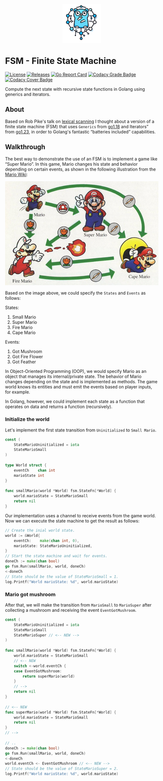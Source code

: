 <p align="center">
<img src="https://github.com/andygeiss/fsm/blob/main/logo.png?raw=true" />
</p>

# FSM - Finite State Machine

[![License](https://img.shields.io/github/license/andygeiss/fsm)](https://github.com/andygeiss/fsm/blob/master/LICENSE)
[![Releases](https://img.shields.io/github/v/release/andygeiss/fsm)](https://github.com/andygeiss/fsm/releases)
[![Go Report Card](https://goreportcard.com/badge/github.com/andygeiss/fsm)](https://goreportcard.com/report/github.com/andygeiss/fsm)
[![Codacy Grade Badge](https://app.codacy.com/project/badge/Grade/57bb148a04154ae8b7ce40cecb78947c)](https://app.codacy.com/gh/andygeiss/fsm/dashboard?utm_source=gh&utm_medium=referral&utm_content=&utm_campaign=Badge_grade)
[![Codacy Cover Badge](https://app.codacy.com/project/badge/Coverage/57bb148a04154ae8b7ce40cecb78947c)](https://app.codacy.com/gh/andygeiss/fsm/dashboard?utm_source=gh&utm_medium=referral&utm_content=&utm_campaign=Badge_coverage)

Compute the next state with recursive state functions in Golang using generics and iterators.

## About

Based on Rob Pike's talk on [lexical scanning](https://www.youtube.com/watch?v=HxaD_trXwRE)
I thought about a version of a finite state machine (FSM) that uses
`Generics` from [go1.18](https://go.dev/blog/go1.18) and
Iterators” from [go1.23](https://go.dev/blog/go1.23), in order to
Golang's fantastic “batteries included” capabilities.

## Walkthrough

The best way to demonstrate the use of an FSM is to implement a game like “Super Mario”.
In this game, Mario changes his state and behavior depending on certain events,
as shown in the following illustration from the [Mario Wiki](https://www.mariowiki.com/Super_Mario_World):

<p align="center">
<img src="https://github.com/andygeiss/fsm/blob/main/mario.png?raw=true" />
</p>

Based on the image above, we could specify the `States` and `Events` as follows:

States:
1. Small Mario
2. Super Mario
3. Fire Mario
4. Cape Mario

Events:
1. Got Mushroom
2. Got Fire Flower
3. Got Feather

In Object-Oriented Programming (OOP), we would specify Mario
as an object that manages its internal/private state.
The behavior of Mario changes depending on the state
and is implemented as methods.
The game world knows its entities and must emit the events
based on player inputs, for example.

In Golang, however, we could implement each state as a function
that operates on data and returns a function (recursively).

### Initialize the world

Let's implement the first state transition from `Uninitialized`
to `Small Mario`.

```go
const (
	StateMarioUninitialized = iota
	StateMarioSmall
)

type World struct {
	eventCh    chan int
	marioState int
}

func smallMario(world *World) fsm.StateFn[*World] {
	world.marioState = StateMarioSmall
	return nil
}
```

Our implementation uses a channel to receive events from the game world.
Now we can execute the state machine to get the result as follows:

```go
// Create the inial world state.
world := &World{
	eventCh:    make(chan int, 0),
	marioState: StateMarioUninitialized,
}
// Start the state machine and wait for events.
doneCh := make(chan bool)
go fsm.Run(smallMario, world, doneCh)
<-doneCh
// State should be the value of StateMarioSmall = 1.
log.Printf("World marioState: %d", world.marioState)
```

### Mario got mushroom

After that, we will make the transition from `MarioSmall`
to `MarioSuper` after collecting a mushroom and receiving
the event `EventGotMushroom`.

```go
const (
	StateMarioUninitialized = iota
	StateMarioSmall
	StateMarioSuper // <-- NEW -->
)

func smallMario(world *World) fsm.StateFn[*World] {
	world.marioState = StateMarioSmall
	// <-- NEW
	switch <-world.eventCh {
	case EventGotMushroom:
		return superMario(world)
	}
	// -->
	return nil
}

// <-- NEW
func superMario(world *World) fsm.StateFn[*World] {
	world.marioState = StateMarioSmall
	return nil
}
// -->

// ..
doneCh := make(chan bool)
go fsm.Run(smallMario, world, doneCh)
<-doneCh
world.eventCh <- EventGotMushroom // <-- NEW -->
// State should be the value of StateMarioSuper = 2.
log.Printf("World marioState: %d", world.marioState)
```
